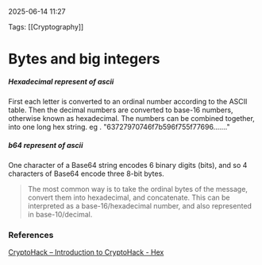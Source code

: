 
2025-06-14 11:27

Tags: [[Cryptography]]

# Bytes and big integers 
##### Hexadecimal represent of ascii 

First each letter is converted to an ordinal number according to the ASCII table. Then the decimal numbers are converted to base-16 numbers, otherwise known as hexadecimal. The numbers can be combined together, into one long hex string.
eg . "63727970746f7b596f755f77696......."
##### b64 represent of ascii 

One character of a Base64 string encodes 6 binary digits (bits), and so 4 characters of Base64 encode three 8-bit bytes.

> The most common way is to take the ordinal bytes of the message, convert them into hexadecimal, and concatenate. This can be interpreted as a base-16/hexadecimal number, and also represented in base-10/decimal.



### References
[CryptoHack – Introduction to CryptoHack - Hex](https://cryptohack.org/courses/intro/enc2/)